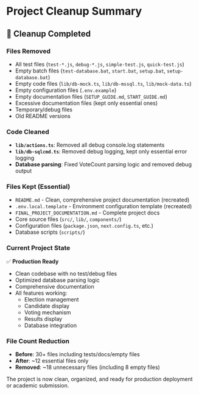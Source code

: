 # Project Cleanup Summary

## 🧹 Cleanup Completed

### Files Removed

- All test files (`test-*.js`, `debug-*.js`, `simple-test.js`, `quick-test.js`)
- Empty batch files (`test-database.bat`, `start.bat`, `setup.bat`, `setup-database.bat`)
- Empty code files (`lib/db-mock.ts`, `lib/db-mssql.ts`, `lib/mock-data.ts`)
- Empty configuration files (`.env.example`)
- Empty documentation files (`SETUP_GUIDE.md`, `START_GUIDE.md`)
- Excessive documentation files (kept only essential ones)
- Temporary/debug files
- Old README versions

### Code Cleaned

- **`lib/actions.ts`**: Removed all debug console.log statements
- **`lib/db-sqlcmd.ts`**: Removed debug logging, kept only essential error logging
- **Database parsing**: Fixed VoteCount parsing logic and removed debug output

### Files Kept (Essential)

- `README.md` - Clean, comprehensive project documentation (recreated)
- `.env.local.template` - Environment configuration template (recreated)
- `FINAL_PROJECT_DOCUMENTATION.md` - Complete project docs
- Core source files (`src/`, `lib/`, `components/`)
- Configuration files (`package.json`, `next.config.ts`, etc.)
- Database scripts (`scripts/`)

### Current Project State

✅ **Production Ready**

- Clean codebase with no test/debug files
- Optimized database parsing logic
- Comprehensive documentation
- All features working:
  - Election management
  - Candidate display
  - Voting mechanism
  - Results display
  - Database integration

### File Count Reduction

- **Before**: 30+ files including tests/docs/empty files
- **After**: ~12 essential files only
- **Removed**: ~18 unnecessary files (including 8 empty files)

The project is now clean, organized, and ready for production deployment or academic submission.
